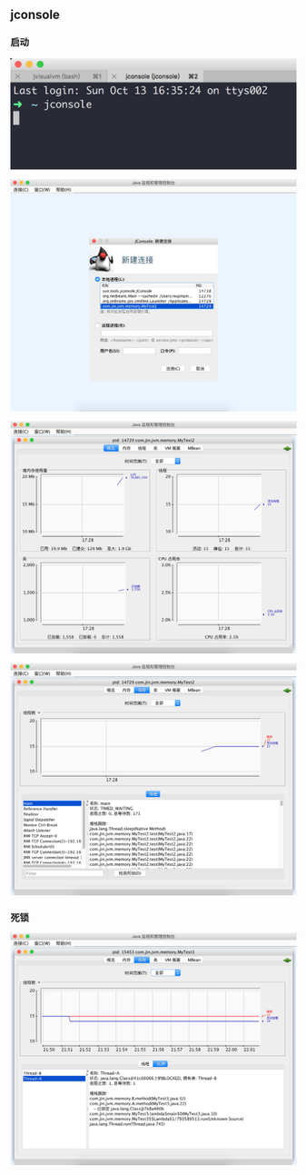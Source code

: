 ## jconsole

### 启动

![](img/p58.png)

![](img/p59.png)

![](img/p60.png)

![](img/p61.png)

### 死锁
![](img/p62.png)